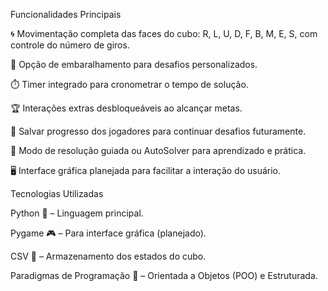 Funcionalidades Principais

🌀 Movimentação completa das faces do cubo: R, L, U, D, F, B, M, E, S, com controle do número de giros.

🎲 Opção de embaralhamento para desafios personalizados.

⏱️ Timer integrado para cronometrar o tempo de solução.

🏆 Interações extras desbloqueáveis ao alcançar metas.

💾 Salvar progresso dos jogadores para continuar desafios futuramente.

🧠 Modo de resolução guiada ou AutoSolver para aprendizado e prática.

🖥️ Interface gráfica planejada para facilitar a interação do usuário.


Tecnologias Utilizadas

Python 🐍 – Linguagem principal.

Pygame 🎮 – Para interface gráfica (planejado).

CSV 📂 – Armazenamento dos estados do cubo.

Paradigmas de Programação 🔀 – Orientada a Objetos (POO) e Estruturada.

